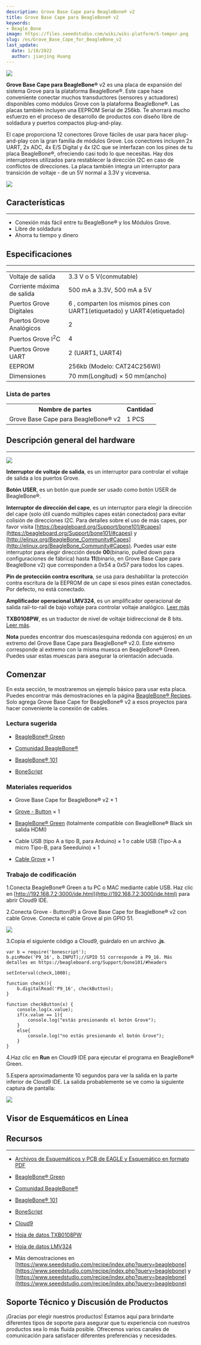```yaml
---
description: Grove Base Cape para BeagleBone® v2
title: Grove Base Cape para BeagleBone® v2
keywords:
- Beagle_Bone
image: https://files.seeedstudio.com/wiki/wiki-platform/S-tempor.png
slug: /es/Grove_Base_Cape_for_BeagleBone_v2
last_update:
  date: 1/10/2022
  author: jianjing Huang
---
```



![](https://files.seeedstudio.com/wiki/Grove_Base_Cape_for_BeagleBone_v2/img/Grove_Base_Cape_for_BeagleBone_v2_product_view_1200.jpg)

**Grove Base Cape para BeagleBone®** v2 es una placa de expansión del sistema Grove para la plataforma BeagleBone®. Este cape hace conveniente conectar muchos transductores (sensores y actuadores) disponibles como módulos Grove con la plataforma BeagleBone®. Las placas también incluyen una EEPROM Serial de 256kb. Te ahorrará mucho esfuerzo en el proceso de desarrollo de productos con diseño libre de soldadura y puertos compactos plug-and-play.

El cape proporciona 12 conectores Grove fáciles de usar para hacer plug-and-play con la gran familia de módulos Grove. Los conectores incluyen 2x UART, 2x ADC, 4x E/S Digital y 4x I2C que se interfazan con los pines de tu placa BeagleBone®, ofreciendo casi todo lo que necesitas. Hay dos interruptores utilizados para restablecer la dirección I2C en caso de conflictos de direcciones. La placa también integra un interruptor para transición de voltaje - de un 5V normal a 3.3V y viceversa.

[![](https://files.seeedstudio.com/wiki/Seeed-WiKi/docs/images/300px-Get_One_Now_Banner-ragular.png)](https://www.seeedstudio.com/Grove-Base-Cape-for-Beaglebone-v2.0-p-2644.html)

## Características

---

* Conexión más fácil entre tu BeagleBone® y los Módulos Grove.
* Libre de soldadura
* Ahorra tu tiempo y dinero

## Especificaciones

---
<table>
  <tbody><tr>
      <td> Voltaje de salida </td>
      <td> 3.3 V o 5 V(conmutable)</td>
      </tr>
    <tr>
      <td>  Corriente máxima de salida </td>
      <td> 500 mA a 3.3V, 500 mA a 5V</td>
      </tr>
    <tr>
      <td> Puertos Grove Digitales </td>
      <td> 6 , comparten los mismos pines con UART1(etiquetado) y UART4(etiquetado)</td>
      </tr>
    <tr>
      <td> Puertos Grove Analógicos </td>
      <td> 2</td>
      </tr>
    <tr>
      <td> Puertos Grove I<sup>2</sup>C </td>
      <td> 4</td>
      </tr>
    <tr>
      <td> Puertos Grove UART </td>
      <td> 2 (UART1, UART4)</td>
      </tr>
    <tr>
      <td> EEPROM </td>
      <td> 256kb (Modelo: CAT24C256WI)</td>
      </tr>
    <tr>
      <td> Dimensiones </td>
      <td> 70 mm(Longitud) × 50 mm(ancho)</td>
      </tr></tbody></table>

### Lista de partes

<table>
  <tbody><tr>
      <th>Nombre de partes </th>
      <th> Cantidad</th>
      </tr>
    <tr>
      <td>Grove Base Cape para BeagleBone® v2 </td>
      <td> 1 PCS</td>
      </tr></tbody></table>

## Descripción general del hardware

---
![](https://files.seeedstudio.com/wiki/Grove_Base_Cape_for_BeagleBone_v2/img/Grove_Base_Cape_for_BeagleBone_v2_hardware_overview_1200.jpg)

**Interruptor de voltaje de salida**, es un interruptor para controlar el voltaje de salida a los puertos Grove.

**Botón USER**, es un botón que puede ser usado como botón USER de BeagleBone®.

**Interruptor de dirección del cape**, es un interruptor para elegir la dirección del cape (solo útil cuando múltiples capes están conectados) para evitar colisión de direcciones I2C. Para detalles sobre el uso de más capes, por favor visita [https://beagleboard.org/Support/bone101/#capes](https://beagleboard.org/Support/bone101/#capes) y [http://elinux.org/BeagleBone_Community#Capes](http://elinux.org/BeagleBone_Community#Capes). Puedes usar este interruptor para elegir dirección desde **00**(binario, pulled down para configuraciones de fábrica) hasta **11**(binario, en Grove Base Cape para BeagleBone v2) que corresponden a 0x54 a 0x57 para todos los capes.

**Pin de protección contra escritura**, se usa para deshabilitar la protección contra escritura de la EEPROM de un cape si esos pines están conectados. Por defecto, no está conectado.

**Amplificador operacional LMV324**, es un amplificador operacional de salida rail-to-rail de bajo voltaje para controlar voltaje analógico. [Leer más](http://www.ti.com/lit/ds/symlink/lmv324.pdf)

**TXB0108PW**, es un traductor de nivel de voltaje bidireccional de 8 bits. [Leer más](http://www.electroensaimada.com/uploads/9/0/8/9/9089783/txb0108.pdf).

**Nota** puedes encontrar dos muescas(esquina redonda con agujeros) en un extremo del Grove Base Cape para BeagleBone® v2.0. Este extremo corresponde al extremo con la misma muesca en BeagleBone® Green. Puedes usar estas muescas para asegurar la orientación adecuada.

## Comenzar

En esta sección, te mostraremos un ejemplo básico para usar esta placa. Puedes encontrar más demostraciones en la página [BeagleBone® Recipes](https://www.seeedstudio.com/recipe/index.php?query=beaglebone). Solo agrega Grove Base Cape for BeagleBone® v2 a esos proyectos para hacer conveniente la conexión de cables.

### Lectura sugerida

* [BeagleBone® Green](/BeagleBone_Green)

* [Comunidad BeagleBone®](https://beagleboard.org/)

* [BeagleBone® 101](https://beagleboard.org/support/bone101)

* [BoneScript](https://beagleboard.org/support/bonescript)

### Materiales requeridos

* Grove Base Cape for BeagleBone® v2 × 1

* [Grove - Button](https://www.seeedstudio.com/item_detail.html?p_id=766) × 1

* [BeagleBone® Green](https://www.seeedstudio.com/item_detail.html?p_id=2504) (totalmente compatible con BeagleBone® Black sin salida HDMI)

* Cable USB (tipo A a tipo B, para Arduino) × 1 o cable USB (Tipo-A a micro Tipo-B, para Seeeduino) × 1

* [Cable Grove](https://www.seeedstudio.com/depot/Grove-Universal-4-Pin-Buckled-5cm-Cable-5-PCs-Pack-p-925.html?cPath=98_106_57) × 1

### Trabajo de codificación

1.Conecta BeagleBone® Green a tu PC o MAC mediante cable USB. Haz clic en [http://192.168.7.2:3000/ide.html](http://192.168.7.2:3000/ide.html) para abrir Cloud9 IDE.

2.Conecta Grove - Button(P) a Grove Base Cape for BeagleBone® v2 con cable Grove. Conecta el cable Grove al pin GPIO 51.

![](https://files.seeedstudio.com/wiki/Grove_Base_Cape_for_BeagleBone_v2/img/Grove_Base_Cape_for_BeagleBone_v2_wiki_demo_1200.jpg)

3.Copia el siguiente código a Cloud9, guárdalo en un archivo **.js**.

```
var b = require('bonescript');
b.pinMode('P9_16', b.INPUT);//GPIO 51 corresponde a P9_16. Más detalles en https://beagleboard.org/Support/bone101/#headers

setInterval(check,1000);

function check(){
    b.digitalRead('P9_16', checkButton);
}

function checkButton(x) {
    console.log(x.value);
    if(x.value == 1){
        console.log("estás presionando el botón Grove");
    }
    else{
        console.log("no estás presionando el botón Grove");
    }
}
```

4.Haz clic en **Run** en Cloud9 IDE para ejecutar el programa en BeagleBone® Green.

5.Espera aproximadamente 10 segundos para ver la salida en la parte inferior de Cloud9 IDE. La salida probablemente se ve como la siguiente captura de pantalla:

![](https://files.seeedstudio.com/wiki/Grove_Base_Cape_for_BeagleBone_v2/img/Grove_Base_Cape_for_BeagleBone_v2_wiki_demo_result_600_s.png)

## Visor de Esquemáticos en Línea

<div className="altium-ecad-viewer" data-project-src="https://files.seeedstudio.com/wiki/Grove_Base_Cape_for_BeagleBone_v2/res/Grove_Base_Cape_for_BeagleBone_v2.0_Schematics.zip" style={{borderRadius: '0px 0px 4px 4px', height: 500, borderStyle: 'solid', borderWidth: 1, borderColor: 'rgb(241, 241, 241)', overflow: 'hidden', maxWidth: 1280, maxHeight: 700, boxSizing: 'border-box'}}>
</div>

## Recursos

---

* [Archivos de Esquemáticos y PCB de EAGLE y Esquemático en formato PDF](https://files.seeedstudio.com/wiki/Grove_Base_Cape_for_BeagleBone_v2/res/Grove_Base_Cape_for_BeagleBone_v2.0_Schematics.zip)

* [BeagleBone® Green](/BeagleBone_Green)

* [Comunidad BeagleBone®](https://beagleboard.org/)

* [BeagleBone® 101](https://beagleboard.org/support/bone101)

* [BoneScript](https://beagleboard.org/support/bonescript)

* [Cloud9](https://c9.io/)

* [Hoja de datos TXB0108PW](http://www.electroensaimada.com/uploads/9/0/8/9/9089783/txb0108.pdf)

* [Hoja de datos LMV324](http://www.ti.com/lit/ds/symlink/lmv324.pdf)

* Más demostraciones en [https://www.seeedstudio.com/recipe/index.php?query=beaglebone](https://www.seeedstudio.com/recipe/index.php?query=beaglebone) y [https://www.seeedstudio.com/recipe/index.php?query=beaglebone](https://www.seeedstudio.com/recipe/index.php?query=beaglebone)

## Soporte Técnico y Discusión de Productos

¡Gracias por elegir nuestros productos! Estamos aquí para brindarte diferentes tipos de soporte para asegurar que tu experiencia con nuestros productos sea lo más fluida posible. Ofrecemos varios canales de comunicación para satisfacer diferentes preferencias y necesidades.

<div class="button_tech_support_container">
<a href="https://forum.seeedstudio.com/" class="button_forum"></a> 
<a href="https://www.seeedstudio.com/contacts" class="button_email"></a>
</div>

<div class="button_tech_support_container">
<a href="https://discord.gg/eWkprNDMU7" class="button_discord"></a> 
<a href="https://github.com/Seeed-Studio/wiki-documents/discussions/69" class="button_discussion"></a>
</div>